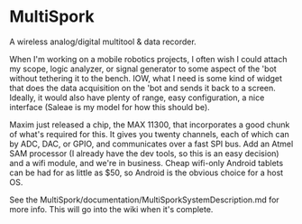 MultiSpork
==========

A wireless analog/digital multitool &amp; data recorder.

When I'm working on a mobile robotics projects, I often wish I could attach my scope, logic analyzer, or signal generator to some aspect of the 'bot without tethering it to the bench. IOW, what I need is some kind of widget that does the data acquisition on the 'bot and sends it back to a screen. Ideally, it would also have plenty of range, easy configuration, a nice interface (Saleae is my model for how this should be). 

Maxim just released a chip, the MAX 11300, that incorporates a good chunk of what's required for this. It gives you twenty channels, each of which can by ADC, DAC, or GPIO, and communicates over a fast SPI bus. Add an Atmel SAM processor (I already have the dev tools, so this is an easy decision) and a wifi module, and we're in business. Cheap wifi-only Android tablets can be had for as little as $50, so Android is the obvious choice for a host OS. 

See the MultiSpork/documentation/MultiSporkSystemDescription.md for more info. This will go into the wiki when it's complete.

